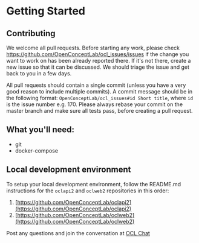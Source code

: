 # Getting Started
## Contributing

We welcome all pull requests. Before starting any work, please check https://github.com/OpenConceptLab/ocl_issues/issues if the change you want to work on has been already reported there. If it's not there, create a new issue so that it can be discussed. We should triage the issue and get back to you in a few days.

All pull requests should contain a single commit (unless you have a very good reason to include multiple commits). A commit message should be in the following format: `OpenConceptLab/ocl_issues#id Short title`, where `id` is the issue number e.g. 170. Please always rebase your commit on the master branch and make sure all tests pass, before creating a pull request.

## What you'll need:
* git
* docker-compose

## Local development environment 
To setup your local development environment, follow the README.md instructions for the `oclapi2` and `oclweb2` repositories in this order:
1. [https://github.com/OpenConceptLab/oclapi2](https://github.com/OpenConceptLab/oclapi2)
2. [https://github.com/OpenConceptLab/oclweb2](https://github.com/OpenConceptLab/oclweb2)

Post any questions and join the conversation at [OCL Chat](https://chat.openconceptlab.org/)
